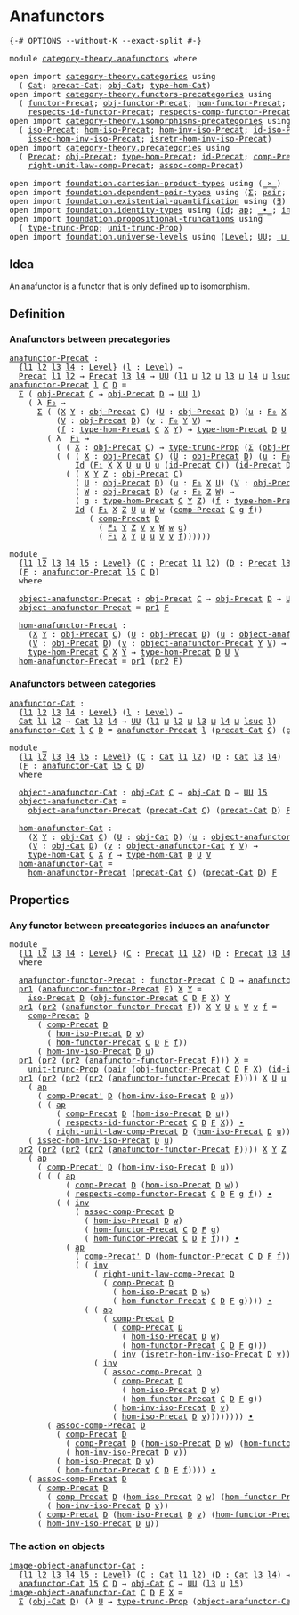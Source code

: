 # Anafunctors

<pre class="Agda"><a id="24" class="Symbol">{-#</a> <a id="28" class="Keyword">OPTIONS</a> <a id="36" class="Pragma">--without-K</a> <a id="48" class="Pragma">--exact-split</a> <a id="62" class="Symbol">#-}</a>

<a id="67" class="Keyword">module</a> <a id="74" href="category-theory.anafunctors.html" class="Module">category-theory.anafunctors</a> <a id="102" class="Keyword">where</a>

<a id="109" class="Keyword">open</a> <a id="114" class="Keyword">import</a> <a id="121" href="category-theory.categories.html" class="Module">category-theory.categories</a> <a id="148" class="Keyword">using</a>
  <a id="156" class="Symbol">(</a> <a id="158" href="category-theory.categories.html#2071" class="Function">Cat</a><a id="161" class="Symbol">;</a> <a id="163" href="category-theory.categories.html#2221" class="Function">precat-Cat</a><a id="173" class="Symbol">;</a> <a id="175" href="category-theory.categories.html#2271" class="Function">obj-Cat</a><a id="182" class="Symbol">;</a> <a id="184" href="category-theory.categories.html#2401" class="Function">type-hom-Cat</a><a id="196" class="Symbol">)</a>
<a id="198" class="Keyword">open</a> <a id="203" class="Keyword">import</a> <a id="210" href="category-theory.functors-precategories.html" class="Module">category-theory.functors-precategories</a> <a id="249" class="Keyword">using</a>
  <a id="257" class="Symbol">(</a> <a id="259" href="category-theory.functors-precategories.html#1034" class="Function">functor-Precat</a><a id="273" class="Symbol">;</a> <a id="275" href="category-theory.functors-precategories.html#1496" class="Function">obj-functor-Precat</a><a id="293" class="Symbol">;</a> <a id="295" href="category-theory.functors-precategories.html#1592" class="Function">hom-functor-Precat</a><a id="313" class="Symbol">;</a>
    <a id="319" href="category-theory.functors-precategories.html#2128" class="Function">respects-id-functor-Precat</a><a id="345" class="Symbol">;</a> <a id="347" href="category-theory.functors-precategories.html#1813" class="Function">respects-comp-functor-Precat</a><a id="375" class="Symbol">)</a>
<a id="377" class="Keyword">open</a> <a id="382" class="Keyword">import</a> <a id="389" href="category-theory.isomorphisms-precategories.html" class="Module">category-theory.isomorphisms-precategories</a> <a id="432" class="Keyword">using</a>
  <a id="440" class="Symbol">(</a> <a id="442" href="category-theory.isomorphisms-precategories.html#1426" class="Function">iso-Precat</a><a id="452" class="Symbol">;</a> <a id="454" href="category-theory.isomorphisms-precategories.html#1530" class="Function">hom-iso-Precat</a><a id="468" class="Symbol">;</a> <a id="470" href="category-theory.isomorphisms-precategories.html#1785" class="Function">hom-inv-iso-Precat</a><a id="488" class="Symbol">;</a> <a id="490" href="category-theory.isomorphisms-precategories.html#2918" class="Function">id-iso-Precat</a><a id="503" class="Symbol">;</a>
    <a id="509" href="category-theory.isomorphisms-precategories.html#1930" class="Function">issec-hom-inv-iso-Precat</a><a id="533" class="Symbol">;</a> <a id="535" href="category-theory.isomorphisms-precategories.html#2154" class="Function">isretr-hom-inv-iso-Precat</a><a id="560" class="Symbol">)</a>
<a id="562" class="Keyword">open</a> <a id="567" class="Keyword">import</a> <a id="574" href="category-theory.precategories.html" class="Module">category-theory.precategories</a> <a id="604" class="Keyword">using</a>
  <a id="612" class="Symbol">(</a> <a id="614" href="category-theory.precategories.html#2242" class="Function">Precat</a><a id="620" class="Symbol">;</a> <a id="622" href="category-theory.precategories.html#2555" class="Function">obj-Precat</a><a id="632" class="Symbol">;</a> <a id="634" href="category-theory.precategories.html#2674" class="Function">type-hom-Precat</a><a id="649" class="Symbol">;</a> <a id="651" href="category-theory.precategories.html#3789" class="Function">id-Precat</a><a id="660" class="Symbol">;</a> <a id="662" href="category-theory.precategories.html#3056" class="Function">comp-Precat</a><a id="673" class="Symbol">;</a> <a id="675" href="category-theory.precategories.html#3215" class="Function">comp-Precat&#39;</a><a id="687" class="Symbol">;</a>
    <a id="693" href="category-theory.precategories.html#4058" class="Function">right-unit-law-comp-Precat</a><a id="719" class="Symbol">;</a> <a id="721" href="category-theory.precategories.html#3361" class="Function">assoc-comp-Precat</a><a id="738" class="Symbol">)</a>

<a id="741" class="Keyword">open</a> <a id="746" class="Keyword">import</a> <a id="753" href="foundation.cartesian-product-types.html" class="Module">foundation.cartesian-product-types</a> <a id="788" class="Keyword">using</a> <a id="794" class="Symbol">(</a><a id="795" href="foundation-core.cartesian-product-types.html#577" class="Function Operator">_×_</a><a id="798" class="Symbol">)</a>
<a id="800" class="Keyword">open</a> <a id="805" class="Keyword">import</a> <a id="812" href="foundation.dependent-pair-types.html" class="Module">foundation.dependent-pair-types</a> <a id="844" class="Keyword">using</a> <a id="850" class="Symbol">(</a><a id="851" href="foundation-core.dependent-pair-types.html#502" class="Record">Σ</a><a id="852" class="Symbol">;</a> <a id="854" href="foundation-core.dependent-pair-types.html#575" class="InductiveConstructor">pair</a><a id="858" class="Symbol">;</a> <a id="860" href="foundation-core.dependent-pair-types.html#592" class="Field">pr1</a><a id="863" class="Symbol">;</a> <a id="865" href="foundation-core.dependent-pair-types.html#604" class="Field">pr2</a><a id="868" class="Symbol">)</a>
<a id="870" class="Keyword">open</a> <a id="875" class="Keyword">import</a> <a id="882" href="foundation.existential-quantification.html" class="Module">foundation.existential-quantification</a> <a id="920" class="Keyword">using</a> <a id="926" class="Symbol">(</a><a id="927" href="foundation.existential-quantification.html#1759" class="Function">∃</a><a id="928" class="Symbol">)</a>
<a id="930" class="Keyword">open</a> <a id="935" class="Keyword">import</a> <a id="942" href="foundation.identity-types.html" class="Module">foundation.identity-types</a> <a id="968" class="Keyword">using</a> <a id="974" class="Symbol">(</a><a id="975" href="foundation-core.identity-types.html#641" class="Datatype">Id</a><a id="977" class="Symbol">;</a> <a id="979" href="foundation-core.identity-types.html#2853" class="Function">ap</a><a id="981" class="Symbol">;</a> <a id="983" href="foundation-core.identity-types.html#1239" class="Function Operator">_∙_</a><a id="986" class="Symbol">;</a> <a id="988" href="foundation-core.identity-types.html#1552" class="Function">inv</a><a id="991" class="Symbol">)</a>
<a id="993" class="Keyword">open</a> <a id="998" class="Keyword">import</a> <a id="1005" href="foundation.propositional-truncations.html" class="Module">foundation.propositional-truncations</a> <a id="1042" class="Keyword">using</a>
  <a id="1050" class="Symbol">(</a> <a id="1052" href="foundation.propositional-truncations.html#1701" class="Postulate">type-trunc-Prop</a><a id="1067" class="Symbol">;</a> <a id="1069" href="foundation.propositional-truncations.html#1756" class="Postulate">unit-trunc-Prop</a><a id="1084" class="Symbol">)</a>
<a id="1086" class="Keyword">open</a> <a id="1091" class="Keyword">import</a> <a id="1098" href="foundation.universe-levels.html" class="Module">foundation.universe-levels</a> <a id="1125" class="Keyword">using</a> <a id="1131" class="Symbol">(</a><a id="1132" href="Agda.Primitive.html#597" class="Postulate">Level</a><a id="1137" class="Symbol">;</a> <a id="1139" href="foundation-core.universe-levels.html#222" class="Primitive">UU</a><a id="1141" class="Symbol">;</a> <a id="1143" href="Agda.Primitive.html#810" class="Primitive Operator">_⊔_</a><a id="1146" class="Symbol">;</a> <a id="1148" href="Agda.Primitive.html#780" class="Primitive">lsuc</a><a id="1152" class="Symbol">)</a>
</pre>
## Idea

An anafunctor is a functor that is only defined up to isomorphism.

## Definition

### Anafunctors between precategories

<pre class="Agda"><a id="anafunctor-Precat"></a><a id="1298" href="category-theory.anafunctors.html#1298" class="Function">anafunctor-Precat</a> <a id="1316" class="Symbol">:</a>
  <a id="1320" class="Symbol">{</a><a id="1321" href="category-theory.anafunctors.html#1321" class="Bound">l1</a> <a id="1324" href="category-theory.anafunctors.html#1324" class="Bound">l2</a> <a id="1327" href="category-theory.anafunctors.html#1327" class="Bound">l3</a> <a id="1330" href="category-theory.anafunctors.html#1330" class="Bound">l4</a> <a id="1333" class="Symbol">:</a> <a id="1335" href="Agda.Primitive.html#597" class="Postulate">Level</a><a id="1340" class="Symbol">}</a> <a id="1342" class="Symbol">(</a><a id="1343" href="category-theory.anafunctors.html#1343" class="Bound">l</a> <a id="1345" class="Symbol">:</a> <a id="1347" href="Agda.Primitive.html#597" class="Postulate">Level</a><a id="1352" class="Symbol">)</a> <a id="1354" class="Symbol">→</a>
  <a id="1358" href="category-theory.precategories.html#2242" class="Function">Precat</a> <a id="1365" href="category-theory.anafunctors.html#1321" class="Bound">l1</a> <a id="1368" href="category-theory.anafunctors.html#1324" class="Bound">l2</a> <a id="1371" class="Symbol">→</a> <a id="1373" href="category-theory.precategories.html#2242" class="Function">Precat</a> <a id="1380" href="category-theory.anafunctors.html#1327" class="Bound">l3</a> <a id="1383" href="category-theory.anafunctors.html#1330" class="Bound">l4</a> <a id="1386" class="Symbol">→</a> <a id="1388" href="foundation-core.universe-levels.html#222" class="Primitive">UU</a> <a id="1391" class="Symbol">(</a><a id="1392" href="category-theory.anafunctors.html#1321" class="Bound">l1</a> <a id="1395" href="Agda.Primitive.html#810" class="Primitive Operator">⊔</a> <a id="1397" href="category-theory.anafunctors.html#1324" class="Bound">l2</a> <a id="1400" href="Agda.Primitive.html#810" class="Primitive Operator">⊔</a> <a id="1402" href="category-theory.anafunctors.html#1327" class="Bound">l3</a> <a id="1405" href="Agda.Primitive.html#810" class="Primitive Operator">⊔</a> <a id="1407" href="category-theory.anafunctors.html#1330" class="Bound">l4</a> <a id="1410" href="Agda.Primitive.html#810" class="Primitive Operator">⊔</a> <a id="1412" href="Agda.Primitive.html#780" class="Primitive">lsuc</a> <a id="1417" href="category-theory.anafunctors.html#1343" class="Bound">l</a><a id="1418" class="Symbol">)</a>
<a id="1420" href="category-theory.anafunctors.html#1298" class="Function">anafunctor-Precat</a> <a id="1438" href="category-theory.anafunctors.html#1438" class="Bound">l</a> <a id="1440" href="category-theory.anafunctors.html#1440" class="Bound">C</a> <a id="1442" href="category-theory.anafunctors.html#1442" class="Bound">D</a> <a id="1444" class="Symbol">=</a>
  <a id="1448" href="foundation-core.dependent-pair-types.html#502" class="Record">Σ</a> <a id="1450" class="Symbol">(</a> <a id="1452" href="category-theory.precategories.html#2555" class="Function">obj-Precat</a> <a id="1463" href="category-theory.anafunctors.html#1440" class="Bound">C</a> <a id="1465" class="Symbol">→</a> <a id="1467" href="category-theory.precategories.html#2555" class="Function">obj-Precat</a> <a id="1478" href="category-theory.anafunctors.html#1442" class="Bound">D</a> <a id="1480" class="Symbol">→</a> <a id="1482" href="foundation-core.universe-levels.html#222" class="Primitive">UU</a> <a id="1485" href="category-theory.anafunctors.html#1438" class="Bound">l</a><a id="1486" class="Symbol">)</a>
    <a id="1492" class="Symbol">(</a> <a id="1494" class="Symbol">λ</a> <a id="1496" href="category-theory.anafunctors.html#1496" class="Bound">F₀</a> <a id="1499" class="Symbol">→</a>
      <a id="1507" href="foundation-core.dependent-pair-types.html#502" class="Record">Σ</a> <a id="1509" class="Symbol">(</a> <a id="1511" class="Symbol">(</a><a id="1512" href="category-theory.anafunctors.html#1512" class="Bound">X</a> <a id="1514" href="category-theory.anafunctors.html#1514" class="Bound">Y</a> <a id="1516" class="Symbol">:</a> <a id="1518" href="category-theory.precategories.html#2555" class="Function">obj-Precat</a> <a id="1529" href="category-theory.anafunctors.html#1440" class="Bound">C</a><a id="1530" class="Symbol">)</a> <a id="1532" class="Symbol">(</a><a id="1533" href="category-theory.anafunctors.html#1533" class="Bound">U</a> <a id="1535" class="Symbol">:</a> <a id="1537" href="category-theory.precategories.html#2555" class="Function">obj-Precat</a> <a id="1548" href="category-theory.anafunctors.html#1442" class="Bound">D</a><a id="1549" class="Symbol">)</a> <a id="1551" class="Symbol">(</a><a id="1552" href="category-theory.anafunctors.html#1552" class="Bound">u</a> <a id="1554" class="Symbol">:</a> <a id="1556" href="category-theory.anafunctors.html#1496" class="Bound">F₀</a> <a id="1559" href="category-theory.anafunctors.html#1512" class="Bound">X</a> <a id="1561" href="category-theory.anafunctors.html#1533" class="Bound">U</a><a id="1562" class="Symbol">)</a> <a id="1564" class="Symbol">→</a>
          <a id="1576" class="Symbol">(</a><a id="1577" href="category-theory.anafunctors.html#1577" class="Bound">V</a> <a id="1579" class="Symbol">:</a> <a id="1581" href="category-theory.precategories.html#2555" class="Function">obj-Precat</a> <a id="1592" href="category-theory.anafunctors.html#1442" class="Bound">D</a><a id="1593" class="Symbol">)</a> <a id="1595" class="Symbol">(</a><a id="1596" href="category-theory.anafunctors.html#1596" class="Bound">v</a> <a id="1598" class="Symbol">:</a> <a id="1600" href="category-theory.anafunctors.html#1496" class="Bound">F₀</a> <a id="1603" href="category-theory.anafunctors.html#1514" class="Bound">Y</a> <a id="1605" href="category-theory.anafunctors.html#1577" class="Bound">V</a><a id="1606" class="Symbol">)</a> <a id="1608" class="Symbol">→</a>
          <a id="1620" class="Symbol">(</a><a id="1621" href="category-theory.anafunctors.html#1621" class="Bound">f</a> <a id="1623" class="Symbol">:</a> <a id="1625" href="category-theory.precategories.html#2674" class="Function">type-hom-Precat</a> <a id="1641" href="category-theory.anafunctors.html#1440" class="Bound">C</a> <a id="1643" href="category-theory.anafunctors.html#1512" class="Bound">X</a> <a id="1645" href="category-theory.anafunctors.html#1514" class="Bound">Y</a><a id="1646" class="Symbol">)</a> <a id="1648" class="Symbol">→</a> <a id="1650" href="category-theory.precategories.html#2674" class="Function">type-hom-Precat</a> <a id="1666" href="category-theory.anafunctors.html#1442" class="Bound">D</a> <a id="1668" href="category-theory.anafunctors.html#1533" class="Bound">U</a> <a id="1670" href="category-theory.anafunctors.html#1577" class="Bound">V</a><a id="1671" class="Symbol">)</a>
        <a id="1681" class="Symbol">(</a> <a id="1683" class="Symbol">λ</a>  <a id="1686" href="category-theory.anafunctors.html#1686" class="Bound">F₁</a> <a id="1689" class="Symbol">→</a>
          <a id="1701" class="Symbol">(</a> <a id="1703" class="Symbol">(</a> <a id="1705" href="category-theory.anafunctors.html#1705" class="Bound">X</a> <a id="1707" class="Symbol">:</a> <a id="1709" href="category-theory.precategories.html#2555" class="Function">obj-Precat</a> <a id="1720" href="category-theory.anafunctors.html#1440" class="Bound">C</a><a id="1721" class="Symbol">)</a> <a id="1723" class="Symbol">→</a> <a id="1725" href="foundation.propositional-truncations.html#1701" class="Postulate">type-trunc-Prop</a> <a id="1741" class="Symbol">(</a><a id="1742" href="foundation-core.dependent-pair-types.html#502" class="Record">Σ</a> <a id="1744" class="Symbol">(</a><a id="1745" href="category-theory.precategories.html#2555" class="Function">obj-Precat</a> <a id="1756" href="category-theory.anafunctors.html#1442" class="Bound">D</a><a id="1757" class="Symbol">)</a> <a id="1759" class="Symbol">(</a><a id="1760" href="category-theory.anafunctors.html#1496" class="Bound">F₀</a> <a id="1763" href="category-theory.anafunctors.html#1705" class="Bound">X</a><a id="1764" class="Symbol">)))</a> <a id="1768" href="foundation-core.cartesian-product-types.html#577" class="Function Operator">×</a>
          <a id="1780" class="Symbol">(</a> <a id="1782" class="Symbol">(</a> <a id="1784" class="Symbol">(</a> <a id="1786" href="category-theory.anafunctors.html#1786" class="Bound">X</a> <a id="1788" class="Symbol">:</a> <a id="1790" href="category-theory.precategories.html#2555" class="Function">obj-Precat</a> <a id="1801" href="category-theory.anafunctors.html#1440" class="Bound">C</a><a id="1802" class="Symbol">)</a> <a id="1804" class="Symbol">(</a><a id="1805" href="category-theory.anafunctors.html#1805" class="Bound">U</a> <a id="1807" class="Symbol">:</a> <a id="1809" href="category-theory.precategories.html#2555" class="Function">obj-Precat</a> <a id="1820" href="category-theory.anafunctors.html#1442" class="Bound">D</a><a id="1821" class="Symbol">)</a> <a id="1823" class="Symbol">(</a><a id="1824" href="category-theory.anafunctors.html#1824" class="Bound">u</a> <a id="1826" class="Symbol">:</a> <a id="1828" href="category-theory.anafunctors.html#1496" class="Bound">F₀</a> <a id="1831" href="category-theory.anafunctors.html#1786" class="Bound">X</a> <a id="1833" href="category-theory.anafunctors.html#1805" class="Bound">U</a><a id="1834" class="Symbol">)</a> <a id="1836" class="Symbol">→</a>
              <a id="1852" href="foundation-core.identity-types.html#641" class="Datatype">Id</a> <a id="1855" class="Symbol">(</a><a id="1856" href="category-theory.anafunctors.html#1686" class="Bound">F₁</a> <a id="1859" href="category-theory.anafunctors.html#1786" class="Bound">X</a> <a id="1861" href="category-theory.anafunctors.html#1786" class="Bound">X</a> <a id="1863" href="category-theory.anafunctors.html#1805" class="Bound">U</a> <a id="1865" href="category-theory.anafunctors.html#1824" class="Bound">u</a> <a id="1867" href="category-theory.anafunctors.html#1805" class="Bound">U</a> <a id="1869" href="category-theory.anafunctors.html#1824" class="Bound">u</a> <a id="1871" class="Symbol">(</a><a id="1872" href="category-theory.precategories.html#3789" class="Function">id-Precat</a> <a id="1882" href="category-theory.anafunctors.html#1440" class="Bound">C</a><a id="1883" class="Symbol">))</a> <a id="1886" class="Symbol">(</a><a id="1887" href="category-theory.precategories.html#3789" class="Function">id-Precat</a> <a id="1897" href="category-theory.anafunctors.html#1442" class="Bound">D</a><a id="1898" class="Symbol">))</a> <a id="1901" href="foundation-core.cartesian-product-types.html#577" class="Function Operator">×</a>
            <a id="1915" class="Symbol">(</a> <a id="1917" class="Symbol">(</a> <a id="1919" href="category-theory.anafunctors.html#1919" class="Bound">X</a> <a id="1921" href="category-theory.anafunctors.html#1921" class="Bound">Y</a> <a id="1923" href="category-theory.anafunctors.html#1923" class="Bound">Z</a> <a id="1925" class="Symbol">:</a> <a id="1927" href="category-theory.precategories.html#2555" class="Function">obj-Precat</a> <a id="1938" href="category-theory.anafunctors.html#1440" class="Bound">C</a><a id="1939" class="Symbol">)</a>
              <a id="1955" class="Symbol">(</a> <a id="1957" href="category-theory.anafunctors.html#1957" class="Bound">U</a> <a id="1959" class="Symbol">:</a> <a id="1961" href="category-theory.precategories.html#2555" class="Function">obj-Precat</a> <a id="1972" href="category-theory.anafunctors.html#1442" class="Bound">D</a><a id="1973" class="Symbol">)</a> <a id="1975" class="Symbol">(</a><a id="1976" href="category-theory.anafunctors.html#1976" class="Bound">u</a> <a id="1978" class="Symbol">:</a> <a id="1980" href="category-theory.anafunctors.html#1496" class="Bound">F₀</a> <a id="1983" href="category-theory.anafunctors.html#1919" class="Bound">X</a> <a id="1985" href="category-theory.anafunctors.html#1957" class="Bound">U</a><a id="1986" class="Symbol">)</a> <a id="1988" class="Symbol">(</a><a id="1989" href="category-theory.anafunctors.html#1989" class="Bound">V</a> <a id="1991" class="Symbol">:</a> <a id="1993" href="category-theory.precategories.html#2555" class="Function">obj-Precat</a> <a id="2004" href="category-theory.anafunctors.html#1442" class="Bound">D</a><a id="2005" class="Symbol">)</a> <a id="2007" class="Symbol">(</a><a id="2008" href="category-theory.anafunctors.html#2008" class="Bound">v</a> <a id="2010" class="Symbol">:</a> <a id="2012" href="category-theory.anafunctors.html#1496" class="Bound">F₀</a> <a id="2015" href="category-theory.anafunctors.html#1921" class="Bound">Y</a> <a id="2017" href="category-theory.anafunctors.html#1989" class="Bound">V</a><a id="2018" class="Symbol">)</a>
              <a id="2034" class="Symbol">(</a> <a id="2036" href="category-theory.anafunctors.html#2036" class="Bound">W</a> <a id="2038" class="Symbol">:</a> <a id="2040" href="category-theory.precategories.html#2555" class="Function">obj-Precat</a> <a id="2051" href="category-theory.anafunctors.html#1442" class="Bound">D</a><a id="2052" class="Symbol">)</a> <a id="2054" class="Symbol">(</a><a id="2055" href="category-theory.anafunctors.html#2055" class="Bound">w</a> <a id="2057" class="Symbol">:</a> <a id="2059" href="category-theory.anafunctors.html#1496" class="Bound">F₀</a> <a id="2062" href="category-theory.anafunctors.html#1923" class="Bound">Z</a> <a id="2064" href="category-theory.anafunctors.html#2036" class="Bound">W</a><a id="2065" class="Symbol">)</a> <a id="2067" class="Symbol">→</a>
              <a id="2083" class="Symbol">(</a> <a id="2085" href="category-theory.anafunctors.html#2085" class="Bound">g</a> <a id="2087" class="Symbol">:</a> <a id="2089" href="category-theory.precategories.html#2674" class="Function">type-hom-Precat</a> <a id="2105" href="category-theory.anafunctors.html#1440" class="Bound">C</a> <a id="2107" href="category-theory.anafunctors.html#1921" class="Bound">Y</a> <a id="2109" href="category-theory.anafunctors.html#1923" class="Bound">Z</a><a id="2110" class="Symbol">)</a> <a id="2112" class="Symbol">(</a><a id="2113" href="category-theory.anafunctors.html#2113" class="Bound">f</a> <a id="2115" class="Symbol">:</a> <a id="2117" href="category-theory.precategories.html#2674" class="Function">type-hom-Precat</a> <a id="2133" href="category-theory.anafunctors.html#1440" class="Bound">C</a> <a id="2135" href="category-theory.anafunctors.html#1919" class="Bound">X</a> <a id="2137" href="category-theory.anafunctors.html#1921" class="Bound">Y</a><a id="2138" class="Symbol">)</a> <a id="2140" class="Symbol">→</a>
              <a id="2156" href="foundation-core.identity-types.html#641" class="Datatype">Id</a> <a id="2159" class="Symbol">(</a> <a id="2161" href="category-theory.anafunctors.html#1686" class="Bound">F₁</a> <a id="2164" href="category-theory.anafunctors.html#1919" class="Bound">X</a> <a id="2166" href="category-theory.anafunctors.html#1923" class="Bound">Z</a> <a id="2168" href="category-theory.anafunctors.html#1957" class="Bound">U</a> <a id="2170" href="category-theory.anafunctors.html#1976" class="Bound">u</a> <a id="2172" href="category-theory.anafunctors.html#2036" class="Bound">W</a> <a id="2174" href="category-theory.anafunctors.html#2055" class="Bound">w</a> <a id="2176" class="Symbol">(</a><a id="2177" href="category-theory.precategories.html#3056" class="Function">comp-Precat</a> <a id="2189" href="category-theory.anafunctors.html#1440" class="Bound">C</a> <a id="2191" href="category-theory.anafunctors.html#2085" class="Bound">g</a> <a id="2193" href="category-theory.anafunctors.html#2113" class="Bound">f</a><a id="2194" class="Symbol">))</a>
                 <a id="2214" class="Symbol">(</a> <a id="2216" href="category-theory.precategories.html#3056" class="Function">comp-Precat</a> <a id="2228" href="category-theory.anafunctors.html#1442" class="Bound">D</a>
                   <a id="2249" class="Symbol">(</a> <a id="2251" href="category-theory.anafunctors.html#1686" class="Bound">F₁</a> <a id="2254" href="category-theory.anafunctors.html#1921" class="Bound">Y</a> <a id="2256" href="category-theory.anafunctors.html#1923" class="Bound">Z</a> <a id="2258" href="category-theory.anafunctors.html#1989" class="Bound">V</a> <a id="2260" href="category-theory.anafunctors.html#2008" class="Bound">v</a> <a id="2262" href="category-theory.anafunctors.html#2036" class="Bound">W</a> <a id="2264" href="category-theory.anafunctors.html#2055" class="Bound">w</a> <a id="2266" href="category-theory.anafunctors.html#2085" class="Bound">g</a><a id="2267" class="Symbol">)</a>
                   <a id="2288" class="Symbol">(</a> <a id="2290" href="category-theory.anafunctors.html#1686" class="Bound">F₁</a> <a id="2293" href="category-theory.anafunctors.html#1919" class="Bound">X</a> <a id="2295" href="category-theory.anafunctors.html#1921" class="Bound">Y</a> <a id="2297" href="category-theory.anafunctors.html#1957" class="Bound">U</a> <a id="2299" href="category-theory.anafunctors.html#1976" class="Bound">u</a> <a id="2301" href="category-theory.anafunctors.html#1989" class="Bound">V</a> <a id="2303" href="category-theory.anafunctors.html#2008" class="Bound">v</a> <a id="2305" href="category-theory.anafunctors.html#2113" class="Bound">f</a><a id="2306" class="Symbol">))))))</a>

<a id="2314" class="Keyword">module</a> <a id="2321" href="category-theory.anafunctors.html#2321" class="Module">_</a>
  <a id="2325" class="Symbol">{</a><a id="2326" href="category-theory.anafunctors.html#2326" class="Bound">l1</a> <a id="2329" href="category-theory.anafunctors.html#2329" class="Bound">l2</a> <a id="2332" href="category-theory.anafunctors.html#2332" class="Bound">l3</a> <a id="2335" href="category-theory.anafunctors.html#2335" class="Bound">l4</a> <a id="2338" href="category-theory.anafunctors.html#2338" class="Bound">l5</a> <a id="2341" class="Symbol">:</a> <a id="2343" href="Agda.Primitive.html#597" class="Postulate">Level</a><a id="2348" class="Symbol">}</a> <a id="2350" class="Symbol">(</a><a id="2351" href="category-theory.anafunctors.html#2351" class="Bound">C</a> <a id="2353" class="Symbol">:</a> <a id="2355" href="category-theory.precategories.html#2242" class="Function">Precat</a> <a id="2362" href="category-theory.anafunctors.html#2326" class="Bound">l1</a> <a id="2365" href="category-theory.anafunctors.html#2329" class="Bound">l2</a><a id="2367" class="Symbol">)</a> <a id="2369" class="Symbol">(</a><a id="2370" href="category-theory.anafunctors.html#2370" class="Bound">D</a> <a id="2372" class="Symbol">:</a> <a id="2374" href="category-theory.precategories.html#2242" class="Function">Precat</a> <a id="2381" href="category-theory.anafunctors.html#2332" class="Bound">l3</a> <a id="2384" href="category-theory.anafunctors.html#2335" class="Bound">l4</a><a id="2386" class="Symbol">)</a>
  <a id="2390" class="Symbol">(</a><a id="2391" href="category-theory.anafunctors.html#2391" class="Bound">F</a> <a id="2393" class="Symbol">:</a> <a id="2395" href="category-theory.anafunctors.html#1298" class="Function">anafunctor-Precat</a> <a id="2413" href="category-theory.anafunctors.html#2338" class="Bound">l5</a> <a id="2416" href="category-theory.anafunctors.html#2351" class="Bound">C</a> <a id="2418" href="category-theory.anafunctors.html#2370" class="Bound">D</a><a id="2419" class="Symbol">)</a>
  <a id="2423" class="Keyword">where</a>
  
  <a id="2434" href="category-theory.anafunctors.html#2434" class="Function">object-anafunctor-Precat</a> <a id="2459" class="Symbol">:</a> <a id="2461" href="category-theory.precategories.html#2555" class="Function">obj-Precat</a> <a id="2472" href="category-theory.anafunctors.html#2351" class="Bound">C</a> <a id="2474" class="Symbol">→</a> <a id="2476" href="category-theory.precategories.html#2555" class="Function">obj-Precat</a> <a id="2487" href="category-theory.anafunctors.html#2370" class="Bound">D</a> <a id="2489" class="Symbol">→</a> <a id="2491" href="foundation-core.universe-levels.html#222" class="Primitive">UU</a> <a id="2494" href="category-theory.anafunctors.html#2338" class="Bound">l5</a>
  <a id="2499" href="category-theory.anafunctors.html#2434" class="Function">object-anafunctor-Precat</a> <a id="2524" class="Symbol">=</a> <a id="2526" href="foundation-core.dependent-pair-types.html#592" class="Field">pr1</a> <a id="2530" href="category-theory.anafunctors.html#2391" class="Bound">F</a>

  <a id="2535" href="category-theory.anafunctors.html#2535" class="Function">hom-anafunctor-Precat</a> <a id="2557" class="Symbol">:</a>
    <a id="2563" class="Symbol">(</a><a id="2564" href="category-theory.anafunctors.html#2564" class="Bound">X</a> <a id="2566" href="category-theory.anafunctors.html#2566" class="Bound">Y</a> <a id="2568" class="Symbol">:</a> <a id="2570" href="category-theory.precategories.html#2555" class="Function">obj-Precat</a> <a id="2581" href="category-theory.anafunctors.html#2351" class="Bound">C</a><a id="2582" class="Symbol">)</a> <a id="2584" class="Symbol">(</a><a id="2585" href="category-theory.anafunctors.html#2585" class="Bound">U</a> <a id="2587" class="Symbol">:</a> <a id="2589" href="category-theory.precategories.html#2555" class="Function">obj-Precat</a> <a id="2600" href="category-theory.anafunctors.html#2370" class="Bound">D</a><a id="2601" class="Symbol">)</a> <a id="2603" class="Symbol">(</a><a id="2604" href="category-theory.anafunctors.html#2604" class="Bound">u</a> <a id="2606" class="Symbol">:</a> <a id="2608" href="category-theory.anafunctors.html#2434" class="Function">object-anafunctor-Precat</a> <a id="2633" href="category-theory.anafunctors.html#2564" class="Bound">X</a> <a id="2635" href="category-theory.anafunctors.html#2585" class="Bound">U</a><a id="2636" class="Symbol">)</a>
    <a id="2642" class="Symbol">(</a><a id="2643" href="category-theory.anafunctors.html#2643" class="Bound">V</a> <a id="2645" class="Symbol">:</a> <a id="2647" href="category-theory.precategories.html#2555" class="Function">obj-Precat</a> <a id="2658" href="category-theory.anafunctors.html#2370" class="Bound">D</a><a id="2659" class="Symbol">)</a> <a id="2661" class="Symbol">(</a><a id="2662" href="category-theory.anafunctors.html#2662" class="Bound">v</a> <a id="2664" class="Symbol">:</a> <a id="2666" href="category-theory.anafunctors.html#2434" class="Function">object-anafunctor-Precat</a> <a id="2691" href="category-theory.anafunctors.html#2566" class="Bound">Y</a> <a id="2693" href="category-theory.anafunctors.html#2643" class="Bound">V</a><a id="2694" class="Symbol">)</a> <a id="2696" class="Symbol">→</a>
    <a id="2702" href="category-theory.precategories.html#2674" class="Function">type-hom-Precat</a> <a id="2718" href="category-theory.anafunctors.html#2351" class="Bound">C</a> <a id="2720" href="category-theory.anafunctors.html#2564" class="Bound">X</a> <a id="2722" href="category-theory.anafunctors.html#2566" class="Bound">Y</a> <a id="2724" class="Symbol">→</a> <a id="2726" href="category-theory.precategories.html#2674" class="Function">type-hom-Precat</a> <a id="2742" href="category-theory.anafunctors.html#2370" class="Bound">D</a> <a id="2744" href="category-theory.anafunctors.html#2585" class="Bound">U</a> <a id="2746" href="category-theory.anafunctors.html#2643" class="Bound">V</a>
  <a id="2750" href="category-theory.anafunctors.html#2535" class="Function">hom-anafunctor-Precat</a> <a id="2772" class="Symbol">=</a> <a id="2774" href="foundation-core.dependent-pair-types.html#592" class="Field">pr1</a> <a id="2778" class="Symbol">(</a><a id="2779" href="foundation-core.dependent-pair-types.html#604" class="Field">pr2</a> <a id="2783" href="category-theory.anafunctors.html#2391" class="Bound">F</a><a id="2784" class="Symbol">)</a>
</pre>
### Anafunctors between categories

<pre class="Agda"><a id="anafunctor-Cat"></a><a id="2835" href="category-theory.anafunctors.html#2835" class="Function">anafunctor-Cat</a> <a id="2850" class="Symbol">:</a>
  <a id="2854" class="Symbol">{</a><a id="2855" href="category-theory.anafunctors.html#2855" class="Bound">l1</a> <a id="2858" href="category-theory.anafunctors.html#2858" class="Bound">l2</a> <a id="2861" href="category-theory.anafunctors.html#2861" class="Bound">l3</a> <a id="2864" href="category-theory.anafunctors.html#2864" class="Bound">l4</a> <a id="2867" class="Symbol">:</a> <a id="2869" href="Agda.Primitive.html#597" class="Postulate">Level</a><a id="2874" class="Symbol">}</a> <a id="2876" class="Symbol">(</a><a id="2877" href="category-theory.anafunctors.html#2877" class="Bound">l</a> <a id="2879" class="Symbol">:</a> <a id="2881" href="Agda.Primitive.html#597" class="Postulate">Level</a><a id="2886" class="Symbol">)</a> <a id="2888" class="Symbol">→</a>
  <a id="2892" href="category-theory.categories.html#2071" class="Function">Cat</a> <a id="2896" href="category-theory.anafunctors.html#2855" class="Bound">l1</a> <a id="2899" href="category-theory.anafunctors.html#2858" class="Bound">l2</a> <a id="2902" class="Symbol">→</a> <a id="2904" href="category-theory.categories.html#2071" class="Function">Cat</a> <a id="2908" href="category-theory.anafunctors.html#2861" class="Bound">l3</a> <a id="2911" href="category-theory.anafunctors.html#2864" class="Bound">l4</a> <a id="2914" class="Symbol">→</a> <a id="2916" href="foundation-core.universe-levels.html#222" class="Primitive">UU</a> <a id="2919" class="Symbol">(</a><a id="2920" href="category-theory.anafunctors.html#2855" class="Bound">l1</a> <a id="2923" href="Agda.Primitive.html#810" class="Primitive Operator">⊔</a> <a id="2925" href="category-theory.anafunctors.html#2858" class="Bound">l2</a> <a id="2928" href="Agda.Primitive.html#810" class="Primitive Operator">⊔</a> <a id="2930" href="category-theory.anafunctors.html#2861" class="Bound">l3</a> <a id="2933" href="Agda.Primitive.html#810" class="Primitive Operator">⊔</a> <a id="2935" href="category-theory.anafunctors.html#2864" class="Bound">l4</a> <a id="2938" href="Agda.Primitive.html#810" class="Primitive Operator">⊔</a> <a id="2940" href="Agda.Primitive.html#780" class="Primitive">lsuc</a> <a id="2945" href="category-theory.anafunctors.html#2877" class="Bound">l</a><a id="2946" class="Symbol">)</a>
<a id="2948" href="category-theory.anafunctors.html#2835" class="Function">anafunctor-Cat</a> <a id="2963" href="category-theory.anafunctors.html#2963" class="Bound">l</a> <a id="2965" href="category-theory.anafunctors.html#2965" class="Bound">C</a> <a id="2967" href="category-theory.anafunctors.html#2967" class="Bound">D</a> <a id="2969" class="Symbol">=</a> <a id="2971" href="category-theory.anafunctors.html#1298" class="Function">anafunctor-Precat</a> <a id="2989" href="category-theory.anafunctors.html#2963" class="Bound">l</a> <a id="2991" class="Symbol">(</a><a id="2992" href="category-theory.categories.html#2221" class="Function">precat-Cat</a> <a id="3003" href="category-theory.anafunctors.html#2965" class="Bound">C</a><a id="3004" class="Symbol">)</a> <a id="3006" class="Symbol">(</a><a id="3007" href="category-theory.categories.html#2221" class="Function">precat-Cat</a> <a id="3018" href="category-theory.anafunctors.html#2967" class="Bound">D</a><a id="3019" class="Symbol">)</a>

<a id="3022" class="Keyword">module</a> <a id="3029" href="category-theory.anafunctors.html#3029" class="Module">_</a>
  <a id="3033" class="Symbol">{</a><a id="3034" href="category-theory.anafunctors.html#3034" class="Bound">l1</a> <a id="3037" href="category-theory.anafunctors.html#3037" class="Bound">l2</a> <a id="3040" href="category-theory.anafunctors.html#3040" class="Bound">l3</a> <a id="3043" href="category-theory.anafunctors.html#3043" class="Bound">l4</a> <a id="3046" href="category-theory.anafunctors.html#3046" class="Bound">l5</a> <a id="3049" class="Symbol">:</a> <a id="3051" href="Agda.Primitive.html#597" class="Postulate">Level</a><a id="3056" class="Symbol">}</a> <a id="3058" class="Symbol">(</a><a id="3059" href="category-theory.anafunctors.html#3059" class="Bound">C</a> <a id="3061" class="Symbol">:</a> <a id="3063" href="category-theory.categories.html#2071" class="Function">Cat</a> <a id="3067" href="category-theory.anafunctors.html#3034" class="Bound">l1</a> <a id="3070" href="category-theory.anafunctors.html#3037" class="Bound">l2</a><a id="3072" class="Symbol">)</a> <a id="3074" class="Symbol">(</a><a id="3075" href="category-theory.anafunctors.html#3075" class="Bound">D</a> <a id="3077" class="Symbol">:</a> <a id="3079" href="category-theory.categories.html#2071" class="Function">Cat</a> <a id="3083" href="category-theory.anafunctors.html#3040" class="Bound">l3</a> <a id="3086" href="category-theory.anafunctors.html#3043" class="Bound">l4</a><a id="3088" class="Symbol">)</a>
  <a id="3092" class="Symbol">(</a><a id="3093" href="category-theory.anafunctors.html#3093" class="Bound">F</a> <a id="3095" class="Symbol">:</a> <a id="3097" href="category-theory.anafunctors.html#2835" class="Function">anafunctor-Cat</a> <a id="3112" href="category-theory.anafunctors.html#3046" class="Bound">l5</a> <a id="3115" href="category-theory.anafunctors.html#3059" class="Bound">C</a> <a id="3117" href="category-theory.anafunctors.html#3075" class="Bound">D</a><a id="3118" class="Symbol">)</a>
  <a id="3122" class="Keyword">where</a>
  
  <a id="3133" href="category-theory.anafunctors.html#3133" class="Function">object-anafunctor-Cat</a> <a id="3155" class="Symbol">:</a> <a id="3157" href="category-theory.categories.html#2271" class="Function">obj-Cat</a> <a id="3165" href="category-theory.anafunctors.html#3059" class="Bound">C</a> <a id="3167" class="Symbol">→</a> <a id="3169" href="category-theory.categories.html#2271" class="Function">obj-Cat</a> <a id="3177" href="category-theory.anafunctors.html#3075" class="Bound">D</a> <a id="3179" class="Symbol">→</a> <a id="3181" href="foundation-core.universe-levels.html#222" class="Primitive">UU</a> <a id="3184" href="category-theory.anafunctors.html#3046" class="Bound">l5</a>
  <a id="3189" href="category-theory.anafunctors.html#3133" class="Function">object-anafunctor-Cat</a> <a id="3211" class="Symbol">=</a>
    <a id="3217" href="category-theory.anafunctors.html#2434" class="Function">object-anafunctor-Precat</a> <a id="3242" class="Symbol">(</a><a id="3243" href="category-theory.categories.html#2221" class="Function">precat-Cat</a> <a id="3254" href="category-theory.anafunctors.html#3059" class="Bound">C</a><a id="3255" class="Symbol">)</a> <a id="3257" class="Symbol">(</a><a id="3258" href="category-theory.categories.html#2221" class="Function">precat-Cat</a> <a id="3269" href="category-theory.anafunctors.html#3075" class="Bound">D</a><a id="3270" class="Symbol">)</a> <a id="3272" href="category-theory.anafunctors.html#3093" class="Bound">F</a>

  <a id="3277" href="category-theory.anafunctors.html#3277" class="Function">hom-anafunctor-Cat</a> <a id="3296" class="Symbol">:</a>
    <a id="3302" class="Symbol">(</a><a id="3303" href="category-theory.anafunctors.html#3303" class="Bound">X</a> <a id="3305" href="category-theory.anafunctors.html#3305" class="Bound">Y</a> <a id="3307" class="Symbol">:</a> <a id="3309" href="category-theory.categories.html#2271" class="Function">obj-Cat</a> <a id="3317" href="category-theory.anafunctors.html#3059" class="Bound">C</a><a id="3318" class="Symbol">)</a> <a id="3320" class="Symbol">(</a><a id="3321" href="category-theory.anafunctors.html#3321" class="Bound">U</a> <a id="3323" class="Symbol">:</a> <a id="3325" href="category-theory.categories.html#2271" class="Function">obj-Cat</a> <a id="3333" href="category-theory.anafunctors.html#3075" class="Bound">D</a><a id="3334" class="Symbol">)</a> <a id="3336" class="Symbol">(</a><a id="3337" href="category-theory.anafunctors.html#3337" class="Bound">u</a> <a id="3339" class="Symbol">:</a> <a id="3341" href="category-theory.anafunctors.html#3133" class="Function">object-anafunctor-Cat</a> <a id="3363" href="category-theory.anafunctors.html#3303" class="Bound">X</a> <a id="3365" href="category-theory.anafunctors.html#3321" class="Bound">U</a><a id="3366" class="Symbol">)</a>
    <a id="3372" class="Symbol">(</a><a id="3373" href="category-theory.anafunctors.html#3373" class="Bound">V</a> <a id="3375" class="Symbol">:</a> <a id="3377" href="category-theory.categories.html#2271" class="Function">obj-Cat</a> <a id="3385" href="category-theory.anafunctors.html#3075" class="Bound">D</a><a id="3386" class="Symbol">)</a> <a id="3388" class="Symbol">(</a><a id="3389" href="category-theory.anafunctors.html#3389" class="Bound">v</a> <a id="3391" class="Symbol">:</a> <a id="3393" href="category-theory.anafunctors.html#3133" class="Function">object-anafunctor-Cat</a> <a id="3415" href="category-theory.anafunctors.html#3305" class="Bound">Y</a> <a id="3417" href="category-theory.anafunctors.html#3373" class="Bound">V</a><a id="3418" class="Symbol">)</a> <a id="3420" class="Symbol">→</a>
    <a id="3426" href="category-theory.categories.html#2401" class="Function">type-hom-Cat</a> <a id="3439" href="category-theory.anafunctors.html#3059" class="Bound">C</a> <a id="3441" href="category-theory.anafunctors.html#3303" class="Bound">X</a> <a id="3443" href="category-theory.anafunctors.html#3305" class="Bound">Y</a> <a id="3445" class="Symbol">→</a> <a id="3447" href="category-theory.categories.html#2401" class="Function">type-hom-Cat</a> <a id="3460" href="category-theory.anafunctors.html#3075" class="Bound">D</a> <a id="3462" href="category-theory.anafunctors.html#3321" class="Bound">U</a> <a id="3464" href="category-theory.anafunctors.html#3373" class="Bound">V</a>
  <a id="3468" href="category-theory.anafunctors.html#3277" class="Function">hom-anafunctor-Cat</a> <a id="3487" class="Symbol">=</a>
    <a id="3493" href="category-theory.anafunctors.html#2535" class="Function">hom-anafunctor-Precat</a> <a id="3515" class="Symbol">(</a><a id="3516" href="category-theory.categories.html#2221" class="Function">precat-Cat</a> <a id="3527" href="category-theory.anafunctors.html#3059" class="Bound">C</a><a id="3528" class="Symbol">)</a> <a id="3530" class="Symbol">(</a><a id="3531" href="category-theory.categories.html#2221" class="Function">precat-Cat</a> <a id="3542" href="category-theory.anafunctors.html#3075" class="Bound">D</a><a id="3543" class="Symbol">)</a> <a id="3545" href="category-theory.anafunctors.html#3093" class="Bound">F</a>
</pre>
## Properties

### Any functor between precategories induces an anafunctor

<pre class="Agda"><a id="3636" class="Keyword">module</a> <a id="3643" href="category-theory.anafunctors.html#3643" class="Module">_</a>
  <a id="3647" class="Symbol">{</a><a id="3648" href="category-theory.anafunctors.html#3648" class="Bound">l1</a> <a id="3651" href="category-theory.anafunctors.html#3651" class="Bound">l2</a> <a id="3654" href="category-theory.anafunctors.html#3654" class="Bound">l3</a> <a id="3657" href="category-theory.anafunctors.html#3657" class="Bound">l4</a> <a id="3660" class="Symbol">:</a> <a id="3662" href="Agda.Primitive.html#597" class="Postulate">Level</a><a id="3667" class="Symbol">}</a> <a id="3669" class="Symbol">(</a><a id="3670" href="category-theory.anafunctors.html#3670" class="Bound">C</a> <a id="3672" class="Symbol">:</a> <a id="3674" href="category-theory.precategories.html#2242" class="Function">Precat</a> <a id="3681" href="category-theory.anafunctors.html#3648" class="Bound">l1</a> <a id="3684" href="category-theory.anafunctors.html#3651" class="Bound">l2</a><a id="3686" class="Symbol">)</a> <a id="3688" class="Symbol">(</a><a id="3689" href="category-theory.anafunctors.html#3689" class="Bound">D</a> <a id="3691" class="Symbol">:</a> <a id="3693" href="category-theory.precategories.html#2242" class="Function">Precat</a> <a id="3700" href="category-theory.anafunctors.html#3654" class="Bound">l3</a> <a id="3703" href="category-theory.anafunctors.html#3657" class="Bound">l4</a><a id="3705" class="Symbol">)</a>
  <a id="3709" class="Keyword">where</a>
  
  <a id="3720" href="category-theory.anafunctors.html#3720" class="Function">anafunctor-functor-Precat</a> <a id="3746" class="Symbol">:</a> <a id="3748" href="category-theory.functors-precategories.html#1034" class="Function">functor-Precat</a> <a id="3763" href="category-theory.anafunctors.html#3670" class="Bound">C</a> <a id="3765" href="category-theory.anafunctors.html#3689" class="Bound">D</a> <a id="3767" class="Symbol">→</a> <a id="3769" href="category-theory.anafunctors.html#1298" class="Function">anafunctor-Precat</a> <a id="3787" href="category-theory.anafunctors.html#3657" class="Bound">l4</a> <a id="3790" href="category-theory.anafunctors.html#3670" class="Bound">C</a> <a id="3792" href="category-theory.anafunctors.html#3689" class="Bound">D</a>
  <a id="3796" href="foundation-core.dependent-pair-types.html#592" class="Field">pr1</a> <a id="3800" class="Symbol">(</a><a id="3801" href="category-theory.anafunctors.html#3720" class="Function">anafunctor-functor-Precat</a> <a id="3827" href="category-theory.anafunctors.html#3827" class="Bound">F</a><a id="3828" class="Symbol">)</a> <a id="3830" href="category-theory.anafunctors.html#3830" class="Bound">X</a> <a id="3832" href="category-theory.anafunctors.html#3832" class="Bound">Y</a> <a id="3834" class="Symbol">=</a>
    <a id="3840" href="category-theory.isomorphisms-precategories.html#1426" class="Function">iso-Precat</a> <a id="3851" href="category-theory.anafunctors.html#3689" class="Bound">D</a> <a id="3853" class="Symbol">(</a><a id="3854" href="category-theory.functors-precategories.html#1496" class="Function">obj-functor-Precat</a> <a id="3873" href="category-theory.anafunctors.html#3670" class="Bound">C</a> <a id="3875" href="category-theory.anafunctors.html#3689" class="Bound">D</a> <a id="3877" href="category-theory.anafunctors.html#3827" class="Bound">F</a> <a id="3879" href="category-theory.anafunctors.html#3830" class="Bound">X</a><a id="3880" class="Symbol">)</a> <a id="3882" href="category-theory.anafunctors.html#3832" class="Bound">Y</a>
  <a id="3886" href="foundation-core.dependent-pair-types.html#592" class="Field">pr1</a> <a id="3890" class="Symbol">(</a><a id="3891" href="foundation-core.dependent-pair-types.html#604" class="Field">pr2</a> <a id="3895" class="Symbol">(</a><a id="3896" href="category-theory.anafunctors.html#3720" class="Function">anafunctor-functor-Precat</a> <a id="3922" href="category-theory.anafunctors.html#3922" class="Bound">F</a><a id="3923" class="Symbol">))</a> <a id="3926" href="category-theory.anafunctors.html#3926" class="Bound">X</a> <a id="3928" href="category-theory.anafunctors.html#3928" class="Bound">Y</a> <a id="3930" href="category-theory.anafunctors.html#3930" class="Bound">U</a> <a id="3932" href="category-theory.anafunctors.html#3932" class="Bound">u</a> <a id="3934" href="category-theory.anafunctors.html#3934" class="Bound">V</a> <a id="3936" href="category-theory.anafunctors.html#3936" class="Bound">v</a> <a id="3938" href="category-theory.anafunctors.html#3938" class="Bound">f</a> <a id="3940" class="Symbol">=</a>
    <a id="3946" href="category-theory.precategories.html#3056" class="Function">comp-Precat</a> <a id="3958" href="category-theory.anafunctors.html#3689" class="Bound">D</a>
      <a id="3966" class="Symbol">(</a> <a id="3968" href="category-theory.precategories.html#3056" class="Function">comp-Precat</a> <a id="3980" href="category-theory.anafunctors.html#3689" class="Bound">D</a>
        <a id="3990" class="Symbol">(</a> <a id="3992" href="category-theory.isomorphisms-precategories.html#1530" class="Function">hom-iso-Precat</a> <a id="4007" href="category-theory.anafunctors.html#3689" class="Bound">D</a> <a id="4009" href="category-theory.anafunctors.html#3936" class="Bound">v</a><a id="4010" class="Symbol">)</a>
        <a id="4020" class="Symbol">(</a> <a id="4022" href="category-theory.functors-precategories.html#1592" class="Function">hom-functor-Precat</a> <a id="4041" href="category-theory.anafunctors.html#3670" class="Bound">C</a> <a id="4043" href="category-theory.anafunctors.html#3689" class="Bound">D</a> <a id="4045" href="category-theory.anafunctors.html#3922" class="Bound">F</a> <a id="4047" href="category-theory.anafunctors.html#3938" class="Bound">f</a><a id="4048" class="Symbol">))</a>
      <a id="4057" class="Symbol">(</a> <a id="4059" href="category-theory.isomorphisms-precategories.html#1785" class="Function">hom-inv-iso-Precat</a> <a id="4078" href="category-theory.anafunctors.html#3689" class="Bound">D</a> <a id="4080" href="category-theory.anafunctors.html#3932" class="Bound">u</a><a id="4081" class="Symbol">)</a>
  <a id="4085" href="foundation-core.dependent-pair-types.html#592" class="Field">pr1</a> <a id="4089" class="Symbol">(</a><a id="4090" href="foundation-core.dependent-pair-types.html#604" class="Field">pr2</a> <a id="4094" class="Symbol">(</a><a id="4095" href="foundation-core.dependent-pair-types.html#604" class="Field">pr2</a> <a id="4099" class="Symbol">(</a><a id="4100" href="category-theory.anafunctors.html#3720" class="Function">anafunctor-functor-Precat</a> <a id="4126" href="category-theory.anafunctors.html#4126" class="Bound">F</a><a id="4127" class="Symbol">)))</a> <a id="4131" href="category-theory.anafunctors.html#4131" class="Bound">X</a> <a id="4133" class="Symbol">=</a>
    <a id="4139" href="foundation.propositional-truncations.html#1756" class="Postulate">unit-trunc-Prop</a> <a id="4155" class="Symbol">(</a><a id="4156" href="foundation-core.dependent-pair-types.html#575" class="InductiveConstructor">pair</a> <a id="4161" class="Symbol">(</a><a id="4162" href="category-theory.functors-precategories.html#1496" class="Function">obj-functor-Precat</a> <a id="4181" href="category-theory.anafunctors.html#3670" class="Bound">C</a> <a id="4183" href="category-theory.anafunctors.html#3689" class="Bound">D</a> <a id="4185" href="category-theory.anafunctors.html#4126" class="Bound">F</a> <a id="4187" href="category-theory.anafunctors.html#4131" class="Bound">X</a><a id="4188" class="Symbol">)</a> <a id="4190" class="Symbol">(</a><a id="4191" href="category-theory.isomorphisms-precategories.html#2918" class="Function">id-iso-Precat</a> <a id="4205" href="category-theory.anafunctors.html#3689" class="Bound">D</a><a id="4206" class="Symbol">))</a>
  <a id="4211" href="foundation-core.dependent-pair-types.html#592" class="Field">pr1</a> <a id="4215" class="Symbol">(</a><a id="4216" href="foundation-core.dependent-pair-types.html#604" class="Field">pr2</a> <a id="4220" class="Symbol">(</a><a id="4221" href="foundation-core.dependent-pair-types.html#604" class="Field">pr2</a> <a id="4225" class="Symbol">(</a><a id="4226" href="foundation-core.dependent-pair-types.html#604" class="Field">pr2</a> <a id="4230" class="Symbol">(</a><a id="4231" href="category-theory.anafunctors.html#3720" class="Function">anafunctor-functor-Precat</a> <a id="4257" href="category-theory.anafunctors.html#4257" class="Bound">F</a><a id="4258" class="Symbol">))))</a> <a id="4263" href="category-theory.anafunctors.html#4263" class="Bound">X</a> <a id="4265" href="category-theory.anafunctors.html#4265" class="Bound">U</a> <a id="4267" href="category-theory.anafunctors.html#4267" class="Bound">u</a> <a id="4269" class="Symbol">=</a>
    <a id="4275" class="Symbol">(</a> <a id="4277" href="foundation-core.identity-types.html#2853" class="Function">ap</a>
      <a id="4286" class="Symbol">(</a> <a id="4288" href="category-theory.precategories.html#3215" class="Function">comp-Precat&#39;</a> <a id="4301" href="category-theory.anafunctors.html#3689" class="Bound">D</a> <a id="4303" class="Symbol">(</a><a id="4304" href="category-theory.isomorphisms-precategories.html#1785" class="Function">hom-inv-iso-Precat</a> <a id="4323" href="category-theory.anafunctors.html#3689" class="Bound">D</a> <a id="4325" href="category-theory.anafunctors.html#4267" class="Bound">u</a><a id="4326" class="Symbol">))</a>
      <a id="4335" class="Symbol">(</a> <a id="4337" class="Symbol">(</a> <a id="4339" href="foundation-core.identity-types.html#2853" class="Function">ap</a>
          <a id="4352" class="Symbol">(</a> <a id="4354" href="category-theory.precategories.html#3056" class="Function">comp-Precat</a> <a id="4366" href="category-theory.anafunctors.html#3689" class="Bound">D</a> <a id="4368" class="Symbol">(</a><a id="4369" href="category-theory.isomorphisms-precategories.html#1530" class="Function">hom-iso-Precat</a> <a id="4384" href="category-theory.anafunctors.html#3689" class="Bound">D</a> <a id="4386" href="category-theory.anafunctors.html#4267" class="Bound">u</a><a id="4387" class="Symbol">))</a>
          <a id="4400" class="Symbol">(</a> <a id="4402" href="category-theory.functors-precategories.html#2128" class="Function">respects-id-functor-Precat</a> <a id="4429" href="category-theory.anafunctors.html#3670" class="Bound">C</a> <a id="4431" href="category-theory.anafunctors.html#3689" class="Bound">D</a> <a id="4433" href="category-theory.anafunctors.html#4257" class="Bound">F</a> <a id="4435" href="category-theory.anafunctors.html#4263" class="Bound">X</a><a id="4436" class="Symbol">))</a> <a id="4439" href="foundation-core.identity-types.html#1239" class="Function Operator">∙</a>
        <a id="4449" class="Symbol">(</a> <a id="4451" href="category-theory.precategories.html#4058" class="Function">right-unit-law-comp-Precat</a> <a id="4478" href="category-theory.anafunctors.html#3689" class="Bound">D</a> <a id="4480" class="Symbol">(</a><a id="4481" href="category-theory.isomorphisms-precategories.html#1530" class="Function">hom-iso-Precat</a> <a id="4496" href="category-theory.anafunctors.html#3689" class="Bound">D</a> <a id="4498" href="category-theory.anafunctors.html#4267" class="Bound">u</a><a id="4499" class="Symbol">))))</a> <a id="4504" href="foundation-core.identity-types.html#1239" class="Function Operator">∙</a>
    <a id="4510" class="Symbol">(</a> <a id="4512" href="category-theory.isomorphisms-precategories.html#1930" class="Function">issec-hom-inv-iso-Precat</a> <a id="4537" href="category-theory.anafunctors.html#3689" class="Bound">D</a> <a id="4539" href="category-theory.anafunctors.html#4267" class="Bound">u</a><a id="4540" class="Symbol">)</a>
  <a id="4544" href="foundation-core.dependent-pair-types.html#604" class="Field">pr2</a> <a id="4548" class="Symbol">(</a><a id="4549" href="foundation-core.dependent-pair-types.html#604" class="Field">pr2</a> <a id="4553" class="Symbol">(</a><a id="4554" href="foundation-core.dependent-pair-types.html#604" class="Field">pr2</a> <a id="4558" class="Symbol">(</a><a id="4559" href="foundation-core.dependent-pair-types.html#604" class="Field">pr2</a> <a id="4563" class="Symbol">(</a><a id="4564" href="category-theory.anafunctors.html#3720" class="Function">anafunctor-functor-Precat</a> <a id="4590" href="category-theory.anafunctors.html#4590" class="Bound">F</a><a id="4591" class="Symbol">))))</a> <a id="4596" href="category-theory.anafunctors.html#4596" class="Bound">X</a> <a id="4598" href="category-theory.anafunctors.html#4598" class="Bound">Y</a> <a id="4600" href="category-theory.anafunctors.html#4600" class="Bound">Z</a> <a id="4602" href="category-theory.anafunctors.html#4602" class="Bound">U</a> <a id="4604" href="category-theory.anafunctors.html#4604" class="Bound">u</a> <a id="4606" href="category-theory.anafunctors.html#4606" class="Bound">V</a> <a id="4608" href="category-theory.anafunctors.html#4608" class="Bound">v</a> <a id="4610" href="category-theory.anafunctors.html#4610" class="Bound">W</a> <a id="4612" href="category-theory.anafunctors.html#4612" class="Bound">w</a> <a id="4614" href="category-theory.anafunctors.html#4614" class="Bound">g</a> <a id="4616" href="category-theory.anafunctors.html#4616" class="Bound">f</a> <a id="4618" class="Symbol">=</a>
    <a id="4624" class="Symbol">(</a> <a id="4626" href="foundation-core.identity-types.html#2853" class="Function">ap</a>
      <a id="4635" class="Symbol">(</a> <a id="4637" href="category-theory.precategories.html#3215" class="Function">comp-Precat&#39;</a> <a id="4650" href="category-theory.anafunctors.html#3689" class="Bound">D</a> <a id="4652" class="Symbol">(</a><a id="4653" href="category-theory.isomorphisms-precategories.html#1785" class="Function">hom-inv-iso-Precat</a> <a id="4672" href="category-theory.anafunctors.html#3689" class="Bound">D</a> <a id="4674" href="category-theory.anafunctors.html#4604" class="Bound">u</a><a id="4675" class="Symbol">))</a>
      <a id="4684" class="Symbol">(</a> <a id="4686" class="Symbol">(</a> <a id="4688" class="Symbol">(</a> <a id="4690" href="foundation-core.identity-types.html#2853" class="Function">ap</a>
            <a id="4705" class="Symbol">(</a> <a id="4707" href="category-theory.precategories.html#3056" class="Function">comp-Precat</a> <a id="4719" href="category-theory.anafunctors.html#3689" class="Bound">D</a> <a id="4721" class="Symbol">(</a><a id="4722" href="category-theory.isomorphisms-precategories.html#1530" class="Function">hom-iso-Precat</a> <a id="4737" href="category-theory.anafunctors.html#3689" class="Bound">D</a> <a id="4739" href="category-theory.anafunctors.html#4612" class="Bound">w</a><a id="4740" class="Symbol">))</a>
            <a id="4755" class="Symbol">(</a> <a id="4757" href="category-theory.functors-precategories.html#1813" class="Function">respects-comp-functor-Precat</a> <a id="4786" href="category-theory.anafunctors.html#3670" class="Bound">C</a> <a id="4788" href="category-theory.anafunctors.html#3689" class="Bound">D</a> <a id="4790" href="category-theory.anafunctors.html#4590" class="Bound">F</a> <a id="4792" href="category-theory.anafunctors.html#4614" class="Bound">g</a> <a id="4794" href="category-theory.anafunctors.html#4616" class="Bound">f</a><a id="4795" class="Symbol">))</a> <a id="4798" href="foundation-core.identity-types.html#1239" class="Function Operator">∙</a>
          <a id="4810" class="Symbol">(</a> <a id="4812" class="Symbol">(</a> <a id="4814" href="foundation-core.identity-types.html#1552" class="Function">inv</a>
              <a id="4832" class="Symbol">(</a> <a id="4834" href="category-theory.precategories.html#3361" class="Function">assoc-comp-Precat</a> <a id="4852" href="category-theory.anafunctors.html#3689" class="Bound">D</a>
                <a id="4870" class="Symbol">(</a> <a id="4872" href="category-theory.isomorphisms-precategories.html#1530" class="Function">hom-iso-Precat</a> <a id="4887" href="category-theory.anafunctors.html#3689" class="Bound">D</a> <a id="4889" href="category-theory.anafunctors.html#4612" class="Bound">w</a><a id="4890" class="Symbol">)</a>
                <a id="4908" class="Symbol">(</a> <a id="4910" href="category-theory.functors-precategories.html#1592" class="Function">hom-functor-Precat</a> <a id="4929" href="category-theory.anafunctors.html#3670" class="Bound">C</a> <a id="4931" href="category-theory.anafunctors.html#3689" class="Bound">D</a> <a id="4933" href="category-theory.anafunctors.html#4590" class="Bound">F</a> <a id="4935" href="category-theory.anafunctors.html#4614" class="Bound">g</a><a id="4936" class="Symbol">)</a>
                <a id="4954" class="Symbol">(</a> <a id="4956" href="category-theory.functors-precategories.html#1592" class="Function">hom-functor-Precat</a> <a id="4975" href="category-theory.anafunctors.html#3670" class="Bound">C</a> <a id="4977" href="category-theory.anafunctors.html#3689" class="Bound">D</a> <a id="4979" href="category-theory.anafunctors.html#4590" class="Bound">F</a> <a id="4981" href="category-theory.anafunctors.html#4616" class="Bound">f</a><a id="4982" class="Symbol">)))</a> <a id="4986" href="foundation-core.identity-types.html#1239" class="Function Operator">∙</a>
            <a id="5000" class="Symbol">(</a> <a id="5002" href="foundation-core.identity-types.html#2853" class="Function">ap</a>
              <a id="5019" class="Symbol">(</a> <a id="5021" href="category-theory.precategories.html#3215" class="Function">comp-Precat&#39;</a> <a id="5034" href="category-theory.anafunctors.html#3689" class="Bound">D</a> <a id="5036" class="Symbol">(</a><a id="5037" href="category-theory.functors-precategories.html#1592" class="Function">hom-functor-Precat</a> <a id="5056" href="category-theory.anafunctors.html#3670" class="Bound">C</a> <a id="5058" href="category-theory.anafunctors.html#3689" class="Bound">D</a> <a id="5060" href="category-theory.anafunctors.html#4590" class="Bound">F</a> <a id="5062" href="category-theory.anafunctors.html#4616" class="Bound">f</a><a id="5063" class="Symbol">))</a>
              <a id="5080" class="Symbol">(</a> <a id="5082" class="Symbol">(</a> <a id="5084" href="foundation-core.identity-types.html#1552" class="Function">inv</a>
                  <a id="5106" class="Symbol">(</a> <a id="5108" href="category-theory.precategories.html#4058" class="Function">right-unit-law-comp-Precat</a> <a id="5135" href="category-theory.anafunctors.html#3689" class="Bound">D</a>
                    <a id="5157" class="Symbol">(</a> <a id="5159" href="category-theory.precategories.html#3056" class="Function">comp-Precat</a> <a id="5171" href="category-theory.anafunctors.html#3689" class="Bound">D</a>
                      <a id="5195" class="Symbol">(</a> <a id="5197" href="category-theory.isomorphisms-precategories.html#1530" class="Function">hom-iso-Precat</a> <a id="5212" href="category-theory.anafunctors.html#3689" class="Bound">D</a> <a id="5214" href="category-theory.anafunctors.html#4612" class="Bound">w</a><a id="5215" class="Symbol">)</a>
                      <a id="5239" class="Symbol">(</a> <a id="5241" href="category-theory.functors-precategories.html#1592" class="Function">hom-functor-Precat</a> <a id="5260" href="category-theory.anafunctors.html#3670" class="Bound">C</a> <a id="5262" href="category-theory.anafunctors.html#3689" class="Bound">D</a> <a id="5264" href="category-theory.anafunctors.html#4590" class="Bound">F</a> <a id="5266" href="category-theory.anafunctors.html#4614" class="Bound">g</a><a id="5267" class="Symbol">))))</a> <a id="5272" href="foundation-core.identity-types.html#1239" class="Function Operator">∙</a>
                <a id="5290" class="Symbol">(</a> <a id="5292" class="Symbol">(</a> <a id="5294" href="foundation-core.identity-types.html#2853" class="Function">ap</a>
                    <a id="5317" class="Symbol">(</a> <a id="5319" href="category-theory.precategories.html#3056" class="Function">comp-Precat</a> <a id="5331" href="category-theory.anafunctors.html#3689" class="Bound">D</a>
                      <a id="5355" class="Symbol">(</a> <a id="5357" href="category-theory.precategories.html#3056" class="Function">comp-Precat</a> <a id="5369" href="category-theory.anafunctors.html#3689" class="Bound">D</a>
                        <a id="5395" class="Symbol">(</a> <a id="5397" href="category-theory.isomorphisms-precategories.html#1530" class="Function">hom-iso-Precat</a> <a id="5412" href="category-theory.anafunctors.html#3689" class="Bound">D</a> <a id="5414" href="category-theory.anafunctors.html#4612" class="Bound">w</a><a id="5415" class="Symbol">)</a>
                        <a id="5441" class="Symbol">(</a> <a id="5443" href="category-theory.functors-precategories.html#1592" class="Function">hom-functor-Precat</a> <a id="5462" href="category-theory.anafunctors.html#3670" class="Bound">C</a> <a id="5464" href="category-theory.anafunctors.html#3689" class="Bound">D</a> <a id="5466" href="category-theory.anafunctors.html#4590" class="Bound">F</a> <a id="5468" href="category-theory.anafunctors.html#4614" class="Bound">g</a><a id="5469" class="Symbol">)))</a>
                      <a id="5495" class="Symbol">(</a> <a id="5497" href="foundation-core.identity-types.html#1552" class="Function">inv</a> <a id="5501" class="Symbol">(</a><a id="5502" href="category-theory.isomorphisms-precategories.html#2154" class="Function">isretr-hom-inv-iso-Precat</a> <a id="5528" href="category-theory.anafunctors.html#3689" class="Bound">D</a> <a id="5530" href="category-theory.anafunctors.html#4608" class="Bound">v</a><a id="5531" class="Symbol">)))</a> <a id="5535" href="foundation-core.identity-types.html#1239" class="Function Operator">∙</a>
                  <a id="5555" class="Symbol">(</a> <a id="5557" href="foundation-core.identity-types.html#1552" class="Function">inv</a>
                    <a id="5581" class="Symbol">(</a> <a id="5583" href="category-theory.precategories.html#3361" class="Function">assoc-comp-Precat</a> <a id="5601" href="category-theory.anafunctors.html#3689" class="Bound">D</a>
                      <a id="5625" class="Symbol">(</a> <a id="5627" href="category-theory.precategories.html#3056" class="Function">comp-Precat</a> <a id="5639" href="category-theory.anafunctors.html#3689" class="Bound">D</a>
                        <a id="5665" class="Symbol">(</a> <a id="5667" href="category-theory.isomorphisms-precategories.html#1530" class="Function">hom-iso-Precat</a> <a id="5682" href="category-theory.anafunctors.html#3689" class="Bound">D</a> <a id="5684" href="category-theory.anafunctors.html#4612" class="Bound">w</a><a id="5685" class="Symbol">)</a>
                        <a id="5711" class="Symbol">(</a> <a id="5713" href="category-theory.functors-precategories.html#1592" class="Function">hom-functor-Precat</a> <a id="5732" href="category-theory.anafunctors.html#3670" class="Bound">C</a> <a id="5734" href="category-theory.anafunctors.html#3689" class="Bound">D</a> <a id="5736" href="category-theory.anafunctors.html#4590" class="Bound">F</a> <a id="5738" href="category-theory.anafunctors.html#4614" class="Bound">g</a><a id="5739" class="Symbol">))</a>
                      <a id="5764" class="Symbol">(</a> <a id="5766" href="category-theory.isomorphisms-precategories.html#1785" class="Function">hom-inv-iso-Precat</a> <a id="5785" href="category-theory.anafunctors.html#3689" class="Bound">D</a> <a id="5787" href="category-theory.anafunctors.html#4608" class="Bound">v</a><a id="5788" class="Symbol">)</a>
                      <a id="5812" class="Symbol">(</a> <a id="5814" href="category-theory.isomorphisms-precategories.html#1530" class="Function">hom-iso-Precat</a> <a id="5829" href="category-theory.anafunctors.html#3689" class="Bound">D</a> <a id="5831" href="category-theory.anafunctors.html#4608" class="Bound">v</a><a id="5832" class="Symbol">))))))))</a> <a id="5841" href="foundation-core.identity-types.html#1239" class="Function Operator">∙</a>
        <a id="5851" class="Symbol">(</a> <a id="5853" href="category-theory.precategories.html#3361" class="Function">assoc-comp-Precat</a> <a id="5871" href="category-theory.anafunctors.html#3689" class="Bound">D</a>
          <a id="5883" class="Symbol">(</a> <a id="5885" href="category-theory.precategories.html#3056" class="Function">comp-Precat</a> <a id="5897" href="category-theory.anafunctors.html#3689" class="Bound">D</a>
            <a id="5911" class="Symbol">(</a> <a id="5913" href="category-theory.precategories.html#3056" class="Function">comp-Precat</a> <a id="5925" href="category-theory.anafunctors.html#3689" class="Bound">D</a> <a id="5927" class="Symbol">(</a><a id="5928" href="category-theory.isomorphisms-precategories.html#1530" class="Function">hom-iso-Precat</a> <a id="5943" href="category-theory.anafunctors.html#3689" class="Bound">D</a> <a id="5945" href="category-theory.anafunctors.html#4612" class="Bound">w</a><a id="5946" class="Symbol">)</a> <a id="5948" class="Symbol">(</a><a id="5949" href="category-theory.functors-precategories.html#1592" class="Function">hom-functor-Precat</a> <a id="5968" href="category-theory.anafunctors.html#3670" class="Bound">C</a> <a id="5970" href="category-theory.anafunctors.html#3689" class="Bound">D</a> <a id="5972" href="category-theory.anafunctors.html#4590" class="Bound">F</a> <a id="5974" href="category-theory.anafunctors.html#4614" class="Bound">g</a><a id="5975" class="Symbol">))</a>
            <a id="5990" class="Symbol">(</a> <a id="5992" href="category-theory.isomorphisms-precategories.html#1785" class="Function">hom-inv-iso-Precat</a> <a id="6011" href="category-theory.anafunctors.html#3689" class="Bound">D</a> <a id="6013" href="category-theory.anafunctors.html#4608" class="Bound">v</a><a id="6014" class="Symbol">))</a>
          <a id="6027" class="Symbol">(</a> <a id="6029" href="category-theory.isomorphisms-precategories.html#1530" class="Function">hom-iso-Precat</a> <a id="6044" href="category-theory.anafunctors.html#3689" class="Bound">D</a> <a id="6046" href="category-theory.anafunctors.html#4608" class="Bound">v</a><a id="6047" class="Symbol">)</a>
          <a id="6059" class="Symbol">(</a> <a id="6061" href="category-theory.functors-precategories.html#1592" class="Function">hom-functor-Precat</a> <a id="6080" href="category-theory.anafunctors.html#3670" class="Bound">C</a> <a id="6082" href="category-theory.anafunctors.html#3689" class="Bound">D</a> <a id="6084" href="category-theory.anafunctors.html#4590" class="Bound">F</a> <a id="6086" href="category-theory.anafunctors.html#4616" class="Bound">f</a><a id="6087" class="Symbol">))))</a> <a id="6092" href="foundation-core.identity-types.html#1239" class="Function Operator">∙</a>
    <a id="6098" class="Symbol">(</a> <a id="6100" href="category-theory.precategories.html#3361" class="Function">assoc-comp-Precat</a> <a id="6118" href="category-theory.anafunctors.html#3689" class="Bound">D</a>
      <a id="6126" class="Symbol">(</a> <a id="6128" href="category-theory.precategories.html#3056" class="Function">comp-Precat</a> <a id="6140" href="category-theory.anafunctors.html#3689" class="Bound">D</a>
        <a id="6150" class="Symbol">(</a> <a id="6152" href="category-theory.precategories.html#3056" class="Function">comp-Precat</a> <a id="6164" href="category-theory.anafunctors.html#3689" class="Bound">D</a> <a id="6166" class="Symbol">(</a><a id="6167" href="category-theory.isomorphisms-precategories.html#1530" class="Function">hom-iso-Precat</a> <a id="6182" href="category-theory.anafunctors.html#3689" class="Bound">D</a> <a id="6184" href="category-theory.anafunctors.html#4612" class="Bound">w</a><a id="6185" class="Symbol">)</a> <a id="6187" class="Symbol">(</a><a id="6188" href="category-theory.functors-precategories.html#1592" class="Function">hom-functor-Precat</a> <a id="6207" href="category-theory.anafunctors.html#3670" class="Bound">C</a> <a id="6209" href="category-theory.anafunctors.html#3689" class="Bound">D</a> <a id="6211" href="category-theory.anafunctors.html#4590" class="Bound">F</a> <a id="6213" href="category-theory.anafunctors.html#4614" class="Bound">g</a><a id="6214" class="Symbol">))</a>
        <a id="6225" class="Symbol">(</a> <a id="6227" href="category-theory.isomorphisms-precategories.html#1785" class="Function">hom-inv-iso-Precat</a> <a id="6246" href="category-theory.anafunctors.html#3689" class="Bound">D</a> <a id="6248" href="category-theory.anafunctors.html#4608" class="Bound">v</a><a id="6249" class="Symbol">))</a>
      <a id="6258" class="Symbol">(</a> <a id="6260" href="category-theory.precategories.html#3056" class="Function">comp-Precat</a> <a id="6272" href="category-theory.anafunctors.html#3689" class="Bound">D</a> <a id="6274" class="Symbol">(</a><a id="6275" href="category-theory.isomorphisms-precategories.html#1530" class="Function">hom-iso-Precat</a> <a id="6290" href="category-theory.anafunctors.html#3689" class="Bound">D</a> <a id="6292" href="category-theory.anafunctors.html#4608" class="Bound">v</a><a id="6293" class="Symbol">)</a> <a id="6295" class="Symbol">(</a><a id="6296" href="category-theory.functors-precategories.html#1592" class="Function">hom-functor-Precat</a> <a id="6315" href="category-theory.anafunctors.html#3670" class="Bound">C</a> <a id="6317" href="category-theory.anafunctors.html#3689" class="Bound">D</a> <a id="6319" href="category-theory.anafunctors.html#4590" class="Bound">F</a> <a id="6321" href="category-theory.anafunctors.html#4616" class="Bound">f</a><a id="6322" class="Symbol">))</a>
      <a id="6331" class="Symbol">(</a> <a id="6333" href="category-theory.isomorphisms-precategories.html#1785" class="Function">hom-inv-iso-Precat</a> <a id="6352" href="category-theory.anafunctors.html#3689" class="Bound">D</a> <a id="6354" href="category-theory.anafunctors.html#4604" class="Bound">u</a><a id="6355" class="Symbol">))</a>
</pre>
### The action on objects

<pre class="Agda"><a id="image-object-anafunctor-Cat"></a><a id="6398" href="category-theory.anafunctors.html#6398" class="Function">image-object-anafunctor-Cat</a> <a id="6426" class="Symbol">:</a>
  <a id="6430" class="Symbol">{</a><a id="6431" href="category-theory.anafunctors.html#6431" class="Bound">l1</a> <a id="6434" href="category-theory.anafunctors.html#6434" class="Bound">l2</a> <a id="6437" href="category-theory.anafunctors.html#6437" class="Bound">l3</a> <a id="6440" href="category-theory.anafunctors.html#6440" class="Bound">l4</a> <a id="6443" href="category-theory.anafunctors.html#6443" class="Bound">l5</a> <a id="6446" class="Symbol">:</a> <a id="6448" href="Agda.Primitive.html#597" class="Postulate">Level</a><a id="6453" class="Symbol">}</a> <a id="6455" class="Symbol">(</a><a id="6456" href="category-theory.anafunctors.html#6456" class="Bound">C</a> <a id="6458" class="Symbol">:</a> <a id="6460" href="category-theory.categories.html#2071" class="Function">Cat</a> <a id="6464" href="category-theory.anafunctors.html#6431" class="Bound">l1</a> <a id="6467" href="category-theory.anafunctors.html#6434" class="Bound">l2</a><a id="6469" class="Symbol">)</a> <a id="6471" class="Symbol">(</a><a id="6472" href="category-theory.anafunctors.html#6472" class="Bound">D</a> <a id="6474" class="Symbol">:</a> <a id="6476" href="category-theory.categories.html#2071" class="Function">Cat</a> <a id="6480" href="category-theory.anafunctors.html#6437" class="Bound">l3</a> <a id="6483" href="category-theory.anafunctors.html#6440" class="Bound">l4</a><a id="6485" class="Symbol">)</a> <a id="6487" class="Symbol">→</a>
  <a id="6491" href="category-theory.anafunctors.html#2835" class="Function">anafunctor-Cat</a> <a id="6506" href="category-theory.anafunctors.html#6443" class="Bound">l5</a> <a id="6509" href="category-theory.anafunctors.html#6456" class="Bound">C</a> <a id="6511" href="category-theory.anafunctors.html#6472" class="Bound">D</a> <a id="6513" class="Symbol">→</a> <a id="6515" href="category-theory.categories.html#2271" class="Function">obj-Cat</a> <a id="6523" href="category-theory.anafunctors.html#6456" class="Bound">C</a> <a id="6525" class="Symbol">→</a> <a id="6527" href="foundation-core.universe-levels.html#222" class="Primitive">UU</a> <a id="6530" class="Symbol">(</a><a id="6531" href="category-theory.anafunctors.html#6437" class="Bound">l3</a> <a id="6534" href="Agda.Primitive.html#810" class="Primitive Operator">⊔</a> <a id="6536" href="category-theory.anafunctors.html#6443" class="Bound">l5</a><a id="6538" class="Symbol">)</a>
<a id="6540" href="category-theory.anafunctors.html#6398" class="Function">image-object-anafunctor-Cat</a> <a id="6568" href="category-theory.anafunctors.html#6568" class="Bound">C</a> <a id="6570" href="category-theory.anafunctors.html#6570" class="Bound">D</a> <a id="6572" href="category-theory.anafunctors.html#6572" class="Bound">F</a> <a id="6574" href="category-theory.anafunctors.html#6574" class="Bound">X</a> <a id="6576" class="Symbol">=</a>
  <a id="6580" href="foundation-core.dependent-pair-types.html#502" class="Record">Σ</a> <a id="6582" class="Symbol">(</a><a id="6583" href="category-theory.categories.html#2271" class="Function">obj-Cat</a> <a id="6591" href="category-theory.anafunctors.html#6570" class="Bound">D</a><a id="6592" class="Symbol">)</a> <a id="6594" class="Symbol">(λ</a> <a id="6597" href="category-theory.anafunctors.html#6597" class="Bound">U</a> <a id="6599" class="Symbol">→</a> <a id="6601" href="foundation.propositional-truncations.html#1701" class="Postulate">type-trunc-Prop</a> <a id="6617" class="Symbol">(</a><a id="6618" href="category-theory.anafunctors.html#3133" class="Function">object-anafunctor-Cat</a> <a id="6640" href="category-theory.anafunctors.html#6568" class="Bound">C</a> <a id="6642" href="category-theory.anafunctors.html#6570" class="Bound">D</a> <a id="6644" href="category-theory.anafunctors.html#6572" class="Bound">F</a> <a id="6646" href="category-theory.anafunctors.html#6574" class="Bound">X</a> <a id="6648" href="category-theory.anafunctors.html#6597" class="Bound">U</a><a id="6649" class="Symbol">))</a>
</pre>